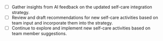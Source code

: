 - [ ] Gather insights from AI feedback on the updated self-care integration strategy.
- [ ] Review and draft recommendations for new self-care activities based on team input and incorporate them into the strategy.
- [ ] Continue to explore and implement new self-care activities based on team member suggestions.
